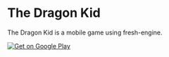 # The Dragon Kid
 The Dragon Kid is a mobile game using fresh-engine.

[![Get on Google Play](https://play.google.com/intl/en_us/badges/static/images/badges/en_badge_web_generic.png)](https://play.google.com/store/apps/details?id=de.funkyzoo.TheDragonKid)